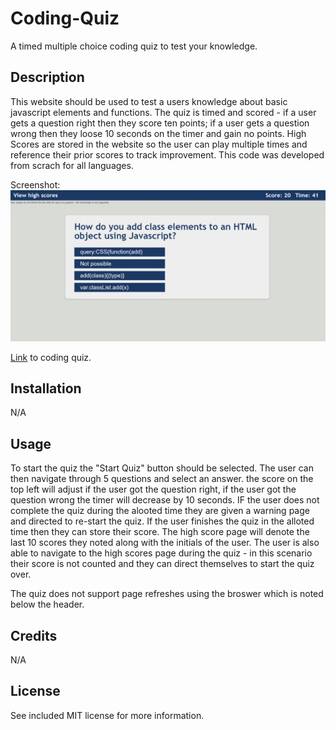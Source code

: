 # Coding-Quiz
A timed multiple choice coding quiz to test your knowledge.

## Description

This website should be used to test a users knowledge about basic javascript elements and functions. The quiz is timed and scored - if a user gets a question right then they score ten points; if a user gets a question wrong then they loose 10 seconds on the timer and gain no points. High Scores are stored in the website so the user can play multiple times and reference their prior scores to track improvement. This code was developed from scrach for all languages.

Screenshot:
![Alt text](./Assets/screengrab.jpg?raw=true "Screen Shot of Webpage")

[Link][1] to coding quiz.

[1]: https://nikinak.github.io/Coding-Quiz/ "Link"

## Installation

N/A

## Usage
To start the quiz the "Start Quiz" button should be selected. The user can then navigate through 5 questions and select an answer. the score on the top left will adjust if the user got the question right, if the user got the question wrong the timer will decrease by 10 seconds. IF the user does not complete the quiz during the alooted time they are given a warning page and directed to re-start the quiz. If the user finishes the quiz in the alloted time then they can store their score. The high score page will denote the last 10 scores they noted along with the initials of the user. The user is also able to navigate to the high scores page during the quiz - in this scenario their score is not counted and they can direct themselves to start the quiz over.

The quiz does not support page refreshes using the broswer which is noted below the header. 

## Credits
N/A

## License
See included MIT license for more information.
